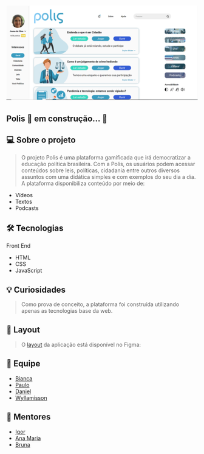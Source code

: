 <h1 align ="center">
    <img src="./public/assets/site-photo.png" alt="Imagem do Site" title="#ninkasisum"></img>
</h1>


 
## Polis 🚀 em construção... 🚧

## 💻 Sobre o projeto

> O projeto Polis é uma plataforma gamificada que irá democratizar a educação política brasileira. Com a Polis, os usuários podem acessar conteúdos sobre leis, políticas, cidadania entre outros diversos assuntos com uma didática simples e com exemplos do seu dia a dia. A plataforma disponibiliza conteúdo por meio de:

- Vídeos
- Textos
- Podcasts 

## 🛠 Tecnologias

Front End

- HTML
- CSS
- JavaScript

## 💡 Curiosidades

> Como prova de conceito, a plataforma foi construída utilizando apenas as tecnologias base da web.

## 🎨 Layout
> O [layout](https://www.figma.com/file/AIMZEOqBeEXrg43owocZ4I/Polis-Prototipo) da aplicação está disponível no Figma:

## 🤖 Equipe
- [Bianca](https://github.com/bkkater)
- [Paulo](https://www.linkedin.com/in/paulodocarmo/)
- [Daniel](https://github.com/danitw)
- [Wyllamisson](https://www.linkedin.com/in/wyllamisson/)

## 📏 Mentores
- [Igor](https://www.linkedin.com/in/igor-arnaldo-de-alencar-5219b014b/)
- [Ana Maria](https://www.linkedin.com/in/ana-maria-vianna-9035b2165/)
- [Bruna]()




